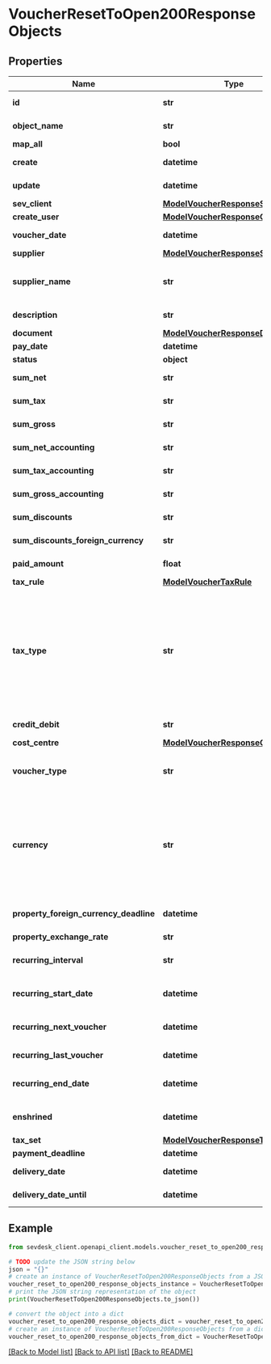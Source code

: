# VoucherResetToOpen200ResponseObjects


## Properties

Name | Type | Description | Notes
------------ | ------------- | ------------- | -------------
**id** | **str** | The voucher id | [optional] [readonly] 
**object_name** | **str** | The voucher object name | [optional] [readonly] 
**map_all** | **bool** |  | [optional] 
**create** | **datetime** | Date of voucher creation | [optional] [readonly] 
**update** | **datetime** | Date of last voucher update | [optional] [readonly] 
**sev_client** | [**ModelVoucherResponseSevClient**](ModelVoucherResponseSevClient.md) |  | [optional] 
**create_user** | [**ModelVoucherResponseCreateUser**](ModelVoucherResponseCreateUser.md) |  | [optional] 
**voucher_date** | **datetime** | Needs to be provided as timestamp or dd.mm.yyyy | [optional] 
**supplier** | [**ModelVoucherResponseSupplier**](ModelVoucherResponseSupplier.md) |  | [optional] 
**supplier_name** | **str** | The supplier name.&lt;br&gt;       The value you provide here will determine what supplier name is shown for the voucher in case you did not provide a supplier. | [optional] 
**description** | **str** | The description of the voucher. Essentially the voucher number. | [optional] 
**document** | [**ModelVoucherResponseDocument**](ModelVoucherResponseDocument.md) |  | [optional] 
**pay_date** | **datetime** | Needs to be timestamp or dd.mm.yyyy | [optional] 
**status** | **object** |  | [optional] 
**sum_net** | **str** | Net sum of the voucher | [optional] [readonly] 
**sum_tax** | **str** | Tax sum of the voucher | [optional] [readonly] 
**sum_gross** | **str** | Gross sum of the voucher | [optional] [readonly] 
**sum_net_accounting** | **str** | Net accounting sum of the voucher. Is usually the same as sumNet | [optional] [readonly] 
**sum_tax_accounting** | **str** | Tax accounting sum of the voucher. Is usually the same as sumTax | [optional] [readonly] 
**sum_gross_accounting** | **str** | Gross accounting sum of the voucher. Is usually the same as sumGross | [optional] [readonly] 
**sum_discounts** | **str** | Sum of all discounts in the voucher | [optional] [readonly] 
**sum_discounts_foreign_currency** | **str** | Discounts sum of the voucher in the foreign currency | [optional] [readonly] 
**paid_amount** | **float** | Amount which has already been paid for this voucher by the customer | [optional] [readonly] 
**tax_rule** | [**ModelVoucherTaxRule**](ModelVoucherTaxRule.md) |  | [optional] 
**tax_type** | **str** | **Use this in sevdesk-Update 1.0 (instead of taxRule).**  Tax type of the voucher. There are four tax types: 1. default - Umsatzsteuer ausweisen 2. eu - Steuerfreie innergemeinschaftliche Lieferung (Europäische Union) 3. noteu - Steuerschuldnerschaft des Leistungsempfängers (außerhalb EU, z. B. Schweiz) 4. custom - Using custom tax set 5. ss - Not subject to VAT according to §19 1 UStG Tax rates are heavily connected to the tax type used. | [optional] 
**credit_debit** | **str** | Defines if your voucher is a credit (C) or debit (D) | [optional] 
**cost_centre** | [**ModelVoucherResponseCostCentre**](ModelVoucherResponseCostCentre.md) |  | [optional] 
**voucher_type** | **str** | Type of the voucher. For more information on the different types, check       &lt;a href&#x3D;&#39;#tag/Voucher/Types-and-status-of-vouchers&#39;&gt;this&lt;/a&gt;   | [optional] 
**currency** | **str** | specifies which currency the voucher should have. Attention: If the currency differs from the default currency stored in the account, then either the \&quot;propertyForeignCurrencyDeadline\&quot; or \&quot;propertyExchangeRate\&quot; parameter must be specified. If both parameters are specified, then the \&quot;propertyForeignCurrencyDeadline\&quot; parameter is preferred | [optional] 
**property_foreign_currency_deadline** | **datetime** | Defines the exchange rate day and and then the exchange rate is set from sevdesk. Needs to be provided as timestamp or dd.mm.yyyy | [optional] 
**property_exchange_rate** | **str** | Defines the exchange rate | [optional] 
**recurring_interval** | **str** | The DateInterval in which recurring vouchers are generated.&lt;br&gt;       Necessary attribute for all recurring vouchers. | [optional] 
**recurring_start_date** | **datetime** | The date when the recurring vouchers start being generated.&lt;br&gt;       Necessary attribute for all recurring vouchers. | [optional] 
**recurring_next_voucher** | **datetime** | The date when the next voucher should be generated.&lt;br&gt;       Necessary attribute for all recurring vouchers. | [optional] 
**recurring_last_voucher** | **datetime** | The date when the last voucher was generated. | [optional] 
**recurring_end_date** | **datetime** | The date when the recurring vouchers end being generated.&lt;br&gt;      Necessary attribute for all recurring vouchers. | [optional] 
**enshrined** | **datetime** | Enshrined vouchers cannot be changed. Can only be set via [Voucher/{voucherId}/enshrine](#tag/Voucher/operation/voucherEnshrine). This operation cannot be undone. | [optional] [readonly] 
**tax_set** | [**ModelVoucherResponseTaxSet**](ModelVoucherResponseTaxSet.md) |  | [optional] 
**payment_deadline** | **datetime** | Payment deadline of the voucher. | [optional] 
**delivery_date** | **datetime** | Needs to be provided as timestamp or dd.mm.yyyy | [optional] 
**delivery_date_until** | **datetime** | Needs to be provided as timestamp or dd.mm.yyyy | [optional] 

## Example

```python
from sevdesk_client.openapi_client.models.voucher_reset_to_open200_response_objects import VoucherResetToOpen200ResponseObjects

# TODO update the JSON string below
json = "{}"
# create an instance of VoucherResetToOpen200ResponseObjects from a JSON string
voucher_reset_to_open200_response_objects_instance = VoucherResetToOpen200ResponseObjects.from_json(json)
# print the JSON string representation of the object
print(VoucherResetToOpen200ResponseObjects.to_json())

# convert the object into a dict
voucher_reset_to_open200_response_objects_dict = voucher_reset_to_open200_response_objects_instance.to_dict()
# create an instance of VoucherResetToOpen200ResponseObjects from a dict
voucher_reset_to_open200_response_objects_from_dict = VoucherResetToOpen200ResponseObjects.from_dict(voucher_reset_to_open200_response_objects_dict)
```
[[Back to Model list]](../README.md#documentation-for-models) [[Back to API list]](../README.md#documentation-for-api-endpoints) [[Back to README]](../README.md)


